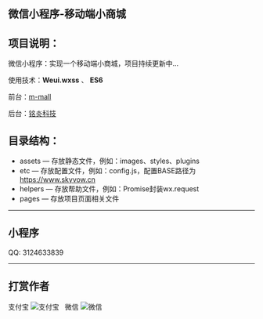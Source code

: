 ## 微信小程序-移动端小商城

## 项目说明：

微信小程序：实现一个移动端小商城，项目持续更新中...

使用技术：**Weui.wxss** 、 **ES6**

前台：[m-mall](https://github.com/skyvow/m-mall)

后台：[铭炎科技](https://mini.gfdbm.com/jradmin.php)

## 目录结构：

- assets — 存放静态文件，例如：images、styles、plugins
- etc — 存放配置文件，例如：config.js，配置BASE路径为 https://www.skyvow.cn
- helpers — 存放帮助文件，例如：Promise封装wx.request
- pages — 存放项目页面相关文件
***
## 小程序 
QQ: 3124633839

***
## 打赏作者  
支付宝
![支付宝](https://gfdbm.com/data/attachment/zfb_pay.png)  
微信
![微信](https://gfdbm.com/data/attachment/wx.png) 